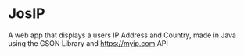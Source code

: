 # JosIP
A web app that displays a users IP Address and Country, made in Java using the GSON Library and https://myip.com API
